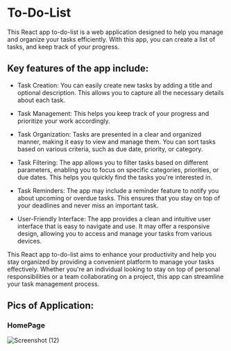 # To-Do-List

This React app to-do-list is a web application designed to help you manage and organize your tasks efficiently. With this app, you can create a list of tasks, and keep track of your progress.

## Key features of the app include:

- Task Creation: You can easily create new tasks by adding a title and optional description. This allows you to capture all the necessary details about each task.

- Task Management: This helps you keep track of your progress and prioritize your work accordingly.

- Task Organization: Tasks are presented in a clear and organized manner, making it easy to view and manage them. You can sort tasks based on various criteria, such as due date, priority, or category.

- Task Filtering: The app allows you to filter tasks based on different parameters, enabling you to focus on specific categories, priorities, or due dates. This helps you quickly find the tasks you're interested in.

- Task Reminders: The app may include a reminder feature to notify you about upcoming or overdue tasks. This ensures that you stay on top of your deadlines and never miss an important task.

- User-Friendly Interface: The app provides a clean and intuitive user interface that is easy to navigate and use. It may offer a responsive design, allowing you to access and manage your tasks from various devices.

This React app to-do-list aims to enhance your productivity and help you stay organized by providing a convenient platform to manage your tasks effectively. Whether you're an individual looking to stay on top of personal responsibilities or a team collaborating on a project, this app can streamline your task management process.

## Pics of Application: 

### HomePage
 
![Screenshot (12)](https://github.com/Gaurav1129/To-Do-List/assets/121231831/c9ebab85-9ed8-40eb-b61c-246c82c1470d)


